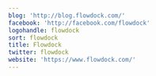 ```yaml
---
blog: 'http://blog.flowdock.com/'
facebook: 'http://facebook.com/flowdock'
logohandle: flowdock
sort: flowdock
title: Flowdock
twitter: flowdock
website: 'https://www.flowdock.com/'
---
```

